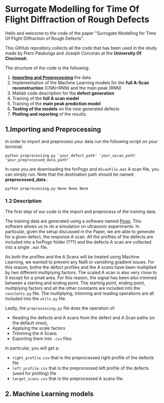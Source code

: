 # Surrogate Modelling for Time Of Flight Diffraction of Rough Defects 

Hello and welcome to the code of the paper "Surrogate Modelling for Time Of Flight Diffraction of Rough Defects". 


This GitHub repository collects all the code that has been used in the study made by Piero Paialunga and Joseph Corcoran at the __University Of Cincinnati__.

The structure of the code is the following: 

1. [__Importing and Preprocessing__](#1.Importing-and-Preprocessing) the data 
2. Implementation of the Machine Learning models for the __full A-Scan reconstruction__ (CNN+RNN) and the main peak (RNN)
3. Matlab code description for the __defect generation__
4. Training of the __full A scan model__
5. Training of the __main peak prediction model__
6. __Testing of the models__ on the new generated defects
7. __Plotting and reporting__ of the results. 

## 1.Importing and Preprocessing
In order to import and preprocess your data run the following script on your terminal:
```
python preprocessing.py 'your_defect_path' 'your_ascan_path' 'your_preprocessed_data_path"
```
In case you are downloading the forPogo and `AScanFile.mat` A scan file, you can simply run. Note that the destination path should be named __preprocessed_data__.:
```
python preprocessing.py None None None 
```
### 1.2 Description
The first step of our code is the import and preprocess of the training data. 

The training data are generated using a software named [Pogo](http://www.pogo.software/). This software allows us to do a 
simulation on ultrasonic experiments. In particular, given the setup discussed in the Paper, we are able to generate for a given defect, the response A scan. 
All the profiles of the defects are included into a forPogo folder (???) and the defects A scan are collected into a single
`
.mat
`
file.

As both the profiles and the A Scans will be treated using Machine Learning, we wanted to prevent any NaN or vanishing gradient issues.
For this reason, bothe the defect profiles and the A scans have been multiplied by two different multiplying factors. 
The scaled A scan is also very close to 0 except for a small area. 
For this reason, the signal has been also trimmed between a starting and ending point. The starting point, ending point, multiplying factors and all the other constants are included into the 
`
constants.py
`
file. 
The multiplying, trimming and reading operations are all included into the `
utils.py
` file.

Lastly, the `preprocessing.py` file does the operation of:

* Reading the defects and A scans from the defect and A Scan paths (or the default ones), 
* Applying the scale factors 
* Trimming the A Scans
* Exporting them into `.csv` files. 

In particular, you will get a:

* `right_profile.csv` that is the preprocessed right profile of the defects file 
* `left_profile.csv` that is the preprocessed left profile of the defects (used for plotting) file
* `target_scans.csv` that is the preprocessed A scans file.

## 2. Machine Learning models





